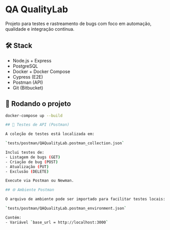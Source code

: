 # QA QualityLab

Projeto para testes e rastreamento de bugs com foco em automação, qualidade e integração contínua.

## 🛠 Stack
- Node.js + Express
- PostgreSQL
- Docker + Docker Compose
- Cypress (E2E)
- Postman (API)
- Git (Bitbucket)

## 🚀 Rodando o projeto

```bash
docker-compose up --build

## 🧪 Testes de API (Postman)

A coleção de testes está localizada em:

`tests/postman/QAQualityLab.postman_collection.json`

Inclui testes de:
- Listagem de bugs (GET)
- Criação de bug (POST)
- Atualização (PUT)
- Exclusão (DELETE)

Execute via Postman ou Newman.

## 🌐 Ambiente Postman

O arquivo de ambiente pode ser importado para facilitar testes locais:

`tests/postman/QAQualityLab.postman_environment.json`

Contém:
- Variável `base_url = http://localhost:3000`
